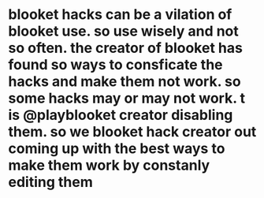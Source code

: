 # blooket hacks can be a vilation of blooket use. so use wisely and not so often. the creator of blooket has found so ways  to consficate the hacks and make them not work. so some hacks may or may not work. t is @playblooket creator disabling them. so we blooket hack creator out coming up with the best ways to make them work by constanly editing them
